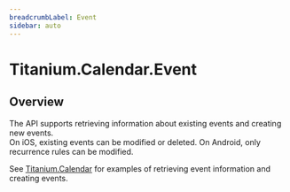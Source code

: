 ```yaml
---
breadcrumbLabel: Event
sidebar: auto
---
```


# Titanium.Calendar.Event

<ProxySummary/>

## Overview

The API supports retrieving information about existing events and creating new events.  
On iOS, existing events can be modified or deleted. On Android, only recurrence rules
can be modified.

See [Titanium.Calendar](Titanium.Calendar) for examples of retrieving event information and creating events.

<ApiDocs/>
